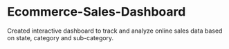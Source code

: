 # Ecommerce-Sales-Dashboard
Created interactive dashboard to track and analyze online sales data based on state, category and sub-category.
